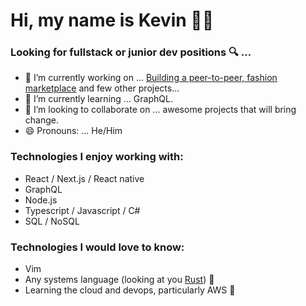 # Hi, my name is Kevin 👋🏼

### Looking for fullstack or junior dev positions 🔍 ...  

- 🔭 I’m currently working on ... [Building a peer-to-peer, fashion marketplace](https://github.com/KevinRaleie-dev/ecom-client-react) and few other projects...
- 🌱 I’m currently learning ... GraphQL.
- 👯 I’m looking to collaborate on ... awesome projects that will bring change.
- 😄 Pronouns: ... He/Him

### Technologies I enjoy working with:

- React / Next.js / React native
- GraphQL
- Node.js
- Typescript / Javascript / C#
- SQL / NoSQL

### Technologies I would love to know:

- Vim
- Any systems language (looking at you [Rust](https://www.rust-lang.org/)) 👀
- Learning the cloud and devops, particularly AWS 💭
